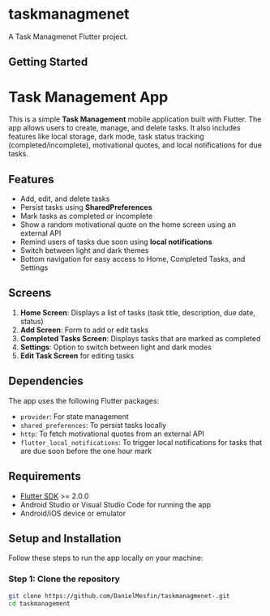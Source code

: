 # taskmanagmenet

A Task Managmenet Flutter project.

## Getting Started

# Task Management App

This is a simple **Task Management** mobile application built with Flutter. The app allows users to create, manage, and delete tasks. It also includes features like local storage, dark mode, task status tracking (completed/incomplete), motivational quotes, and local notifications for due tasks.

## Features

- Add, edit, and delete tasks
- Persist tasks using **SharedPreferences**
- Mark tasks as completed or incomplete
- Show a random motivational quote on the home screen using an external API
- Remind users of tasks due soon using **local notifications**
- Switch between light and dark themes
- Bottom navigation for easy access to Home, Completed Tasks, and Settings

## Screens

1. **Home Screen**: Displays a list of tasks (task title, description, due date, status)
2. **Add Screen**: Form to add or edit tasks
3. **Completed Tasks Screen**: Displays tasks that are marked as completed
4. **Settings**: Option to switch between light and dark modes
5. **Edit Task Screen** for editing tasks

## Dependencies

The app uses the following Flutter packages:

- `provider`: For state management
- `shared_preferences`: To persist tasks locally
- `http`: To fetch motivational quotes from an external API
- `flutter_local_notifications`: To trigger local notifications for tasks that are due soon before the one hour mark

## Requirements

- [Flutter SDK](https://flutter.dev/docs/get-started/install) >= 2.0.0
- Android Studio or Visual Studio Code for running the app
- Android/iOS device or emulator

## Setup and Installation

Follow these steps to run the app locally on your machine:

### Step 1: Clone the repository

```bash
git clone https://github.com/DanielMesfin/taskmanagmenet-.git
cd taskmanagement
